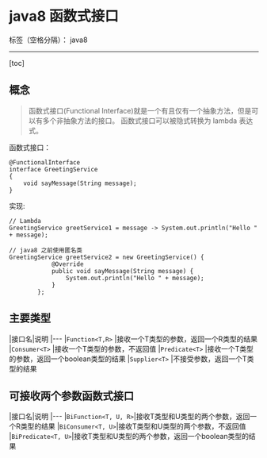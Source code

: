 ﻿# java8 函数式接口

标签（空格分隔）： java8

---

[toc]

## 概念
> 函数式接口(Functional Interface)就是一个有且仅有一个抽象方法，但是可以有多个非抽象方法的接口。
> 函数式接口可以被隐式转换为 lambda 表达式。

函数式接口：
```
@FunctionalInterface
interface GreetingService 
{
    void sayMessage(String message);
}
```
实现:
```
// Lambda
GreetingService greetService1 = message -> System.out.println("Hello " + message);

// java8 之前使用匿名类
GreetingService greetService2 = new GreetingService() {
            @Override
            public void sayMessage(String message) {
                System.out.println("Hello " + message);
            }
        };
```
## 主要类型

|接口名|说明
|---
|`Function<T,R>` |接收一个T类型的参数，返回一个R类型的结果
|`Consumer<T>` |接收一个T类型的参数，不返回值
|`Predicate<T>` |接收一个T类型的参数，返回一个boolean类型的结果
|`Supplier<T>` |不接受参数，返回一个T类型的结果

## 可接收两个参数函数式接口

|接口名|说明
|---
|`BiFunction<T, U, R>`|接收T类型和U类型的两个参数，返回一个R类型的结果
|`BiConsumer<T, U>`|接收T类型和U类型的两个参数，不返回值
|`BiPredicate<T, U>`|接收T类型和U类型的两个参数，返回一个boolean类型的结果




